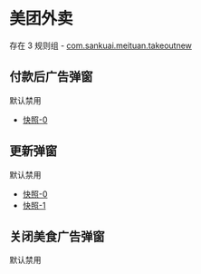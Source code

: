 # 美团外卖

存在 3 规则组 - [com.sankuai.meituan.takeoutnew](/src/apps/com.sankuai.meituan.takeoutnew.ts)

## 付款后广告弹窗

默认禁用

- [快照-0](https://i.gkd.li/import/13175526)

## 更新弹窗

默认禁用

- [快照-0](https://i.gkd.li/import/13415044)
- [快照-1](https://i.gkd.li/import/13276882)

## 关闭美食广告弹窗

默认禁用
